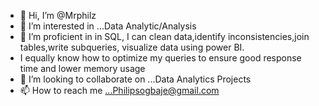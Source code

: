 - 👋 Hi, I’m @Mrphilz
- 👀 I’m interested in ...Data Analytic/Analysis
- 🌱 I’m proficient in in SQL, I can clean data,identify inconsistencies,join tables,write subqueries, visualize data using power BI.
-  I equally know how to optimize my queries to ensure good response time and lower memory usage
- 💞️ I’m looking to collaborate on ...Data Analytics Projects
- 📫 How to reach me ...Philipsogbaje@gmail.com
<!---
Mrphilz/Mrphilz is a ✨ special ✨ repository because its `README.md` (this file) appears on your GitHub profile.
You can click the Preview link to take a look at your changes.
--->
